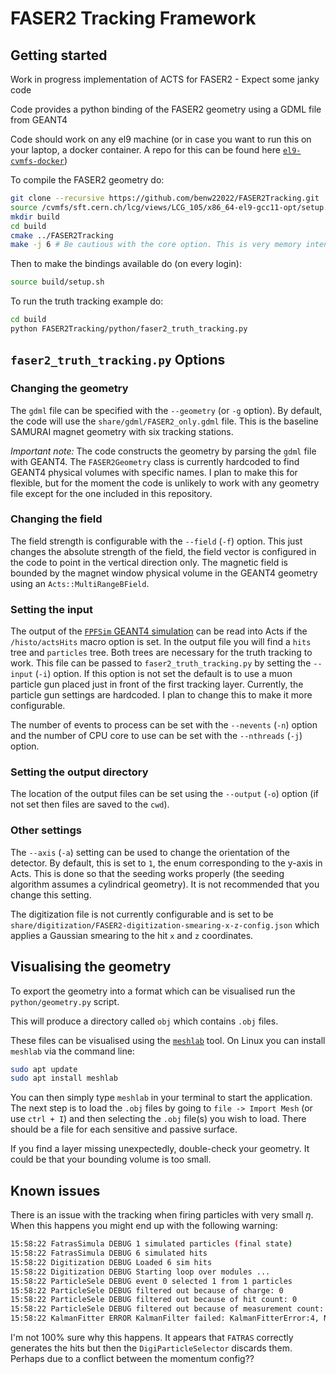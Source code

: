 # FASER2 Tracking Framework

## Getting started

Work in progress implementation of ACTS for FASER2 - Expect some janky code

Code provides a python binding of the FASER2 geometry using a GDML file from GEANT4

Code should work on any el9 machine (or in case you want to run this on your laptop, a docker container. A repo for this can be found here [`el9-cvmfs-docker`](https://github.com/benw22022/el9-cvmfs-docker))

To compile the FASER2 geometry do:
 
```bash
git clone --recursive https://github.com/benw22022/FASER2Tracking.git
source /cvmfs/sft.cern.ch/lcg/views/LCG_105/x86_64-el9-gcc11-opt/setup.sh
mkdir build
cd build
cmake ../FASER2Tracking
make -j 6 # Be cautious with the core option. This is very memory intensive!
```

Then to make the bindings available do (on every login):

```bash
source build/setup.sh
```

To run the truth tracking example do:

```bash
cd build
python FASER2Tracking/python/faser2_truth_tracking.py
```

## `faser2_truth_tracking.py` Options

### Changing the geometry

The `gdml` file can be specified with the `--geometry` (or `-g` option). By default, the code will use the `share/gdml/FASER2_only.gdml` file. This is the baseline SAMURAI magnet geometry with six tracking stations.

*Important note:* The code constructs the geometry by parsing the `gdml` file with GEANT4. The `FASER2Geometry` class is currently hardcoded to find GEANT4 physical volumes with specific names. I plan to make this for flexible, but for the moment the code is unlikely to work with any geometry file except for the one included in this repository.

### Changing the field

The field strength is configurable with the `--field` (`-f`) option. This just changes the absolute strength of the field, the field vector is configured in the code to point in the vertical direction only. The magnetic field is bounded by the magnet window physical volume in the GEANT4 geometry using an `Acts::MultiRangeBField`.

### Setting the input

The output of the [`FPFSim` GEANT4 simulation](https://github.com/benw22022/FPFSim) can be read into Acts if the `/histo/actsHits` macro option is set. In the output file you will find a `hits` tree and `particles` tree. Both trees are necessary for the truth tracking to work. This file can be passed to `faser2_truth_tracking.py` by setting the `--input` (`-i`) option. If this option is not set the default is to use a muon particle gun placed just in front of the first tracking layer. Currently, the particle gun settings are hardcoded. I plan to change this to make it more configurable.

The number of events to process can be set with the `--nevents` (`-n`) option and the number of CPU core to use can be set with the `--nthreads` (`-j`) option.

### Setting the output directory

The location of the output files can be set using the `--output` (`-o`) option (if not set then files are saved to the `cwd`).

### Other settings

The `--axis` (`-a`) setting can be used to change the orientation of the detector. By default, this is set to `1`, the enum corresponding to the y-axis in Acts. This is done so that the seeding works properly (the seeding algorithm assumes a cylindrical geometry). It is not recommended that you change this setting.

The digitization file is not currently configurable and is set to be `share/digitization/FASER2-digitization-smearing-x-z-config.json` which applies a Gaussian smearing to the hit `x` and `z` coordinates.

## Visualising the geometry

To export the geometry into a format which can be visualised run the `python/geometry.py` script.

This will produce a directory called `obj` which contains `.obj` files.

These files can be visualised using the [`meshlab`](https://www.meshlab.net/#download) tool.
On Linux you can install `meshlab` via the command line:

```bash
sudo apt update
sudo apt install meshlab
```

You can then simply type `meshlab` in your terminal to start the application. The next step is to load the `.obj` files by going to `file -> Import Mesh` (or use `ctrl + I`) and then selecting the `.obj` file(s) you wish to load. There should be a file for each sensitive and passive surface.

If you find a layer missing unexpectedly, double-check your geometry. It could be that your bounding volume is too small.

## Known issues

There is an issue with the tracking when firing particles with very small $\eta$. When this happens you might end up with the following warning:

```bash
15:58:22 FatrasSimula DEBUG 1 simulated particles (final state) 
15:58:22 FatrasSimula DEBUG 6 simulated hits 
15:58:22 Digitization DEBUG Loaded 6 sim hits 
15:58:22 Digitization DEBUG Starting loop over modules ...
15:58:22 ParticleSele DEBUG event 0 selected 1 from 1 particles 
15:58:22 ParticleSele DEBUG filtered out because of charge: 0 
15:58:22 ParticleSele DEBUG filtered out because of hit count: 0 
15:58:22 ParticleSele DEBUG filtered out because of measurement count: 0 
15:58:22 KalmanFitter ERROR KalmanFilter failed: KalmanFitterError:4, No measurement detected during the propagation
```

I'm not 100% sure why this happens. It appears that `FATRAS` correctly generates the hits but then the `DigiParticleSelector` discards them. Perhaps due to a conflict between the momentum config??
